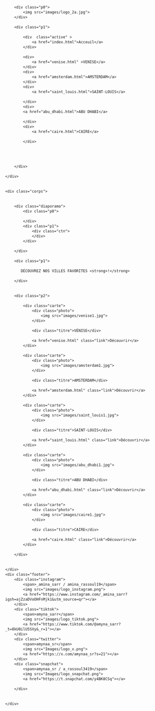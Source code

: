 <!DOCTYPE html>
<html lang="fr">
<head>
    <meta charset="UTF-8">
    <meta name="viewport" content="width=device-width, initial-scale=1.0">
    <title>Document</title>
    <link rel="stylesheet" href="index.css">
</head>
<body>
    <div class="header">

        <div class="p0">
            <img src="images/logo_2a.jpg">
        </div>

        <div class="p1">

            <div  class="active" >
                <a href="index.html">Acceuil</a>
            </div>

            <div>
                <a href="venise.html" >VENISE</a>
            </div>
            <div>
                <a href="amsterdam.html">AMSTERDAM</a>
            </div>
            <div>
                <a href="saint_louis.html">SAINT-LOUIS</a>

            </div>
            <div>
            <a href="abu_dhabi.html">ABU DHABI</a>

            </div>
            <div>
                <a href="caire.html">CAIRE</a>

            </div>



            
        </div>

    </div>


    <div class="corps">


        <div class="diaporama">
            <div class="p0">

            </div>
            <div class="p1">
                <div class="ctn">
                </div>
            </div>

        </div>

        <div class="p1">
            
           DÉCOUVREZ NOS VILLES FAVORITES <strong>!</strong>

        </div>


        <div class="p2">

            <div class="carte">
                <div class="photo">
                    <img src="images/venise1.jpg">
                </div>

                <div class="titre">VÉNISE</div>

                <a href="venise.html" class="link">Découvrir</a>
            </div>
            
            <div class="carte">
                <div class="photo">
                    <img src="images/amsterdam1.jpg">
                </div>

                <div class="titre">AMSTERDAM</div>

                <a href="amsterdam.html" class="link">Découvrir</a>
            </div>
            
            <div class="carte">
                <div class="photo">
                    <img src="images/saint_louis1.jpg">
                </div>

                <div class="titre">SAINT-LOUIS</div>

                <a href="saint_louis.html" class="link">Découvrir</a>
            </div>
            
            <div class="carte">
                <div class="photo">
                    <img src="images/abu_dhabi1.jpg">
                </div>

                <div class="titre">ABU DHABI</div>

                <a href="abu_dhabi.html" class="link">Découvrir</a>
            </div>
            
            <div class="carte">
                <div class="photo">
                    <img src="images/caire1.jpg">
                </div>

                <div class="titre">CAIRE</div>

                <a href="caire.html" class="link">Découvrir</a>
            </div>
            
        </div>


    </div>
    <div class="footer">
        <div class="instagram">
            <span>_amina_sarr / amina_rassoul19</span>
            <img src="images/logo_instagram.png">
            <a href="https://www.instagram.com/_amina_sarr?igsh=ajZzaDVoOHFnMjk1&utm_source=qr"></a> 
        </div>
        <div class="tiktok">
            <span>amyna_sarr</span>
            <img src="images/logo_tiktok.png">
            <a href="https://www.tiktok.com/@amyna_sarr?_t=8kU0ilU5SVy&_r=1"></a>
        </div>
        <div class="twitter">
            <span>amynaa_sr</span>
            <img src="Images/logo_x.png">
            <a href="https://x.com/amynaa_sr?s=21"></a>
        </div>
        <div class="snapchat">
            <span>amynaa_sr / a_rassoul3419</span>
            <img src="Images/logo_snapchat.png">
            <a href="https://t.snapchat.com/y4BK8CSq"></a>

        </div>


    </div>
    
</body>
</html>
    
</body>
</html>
